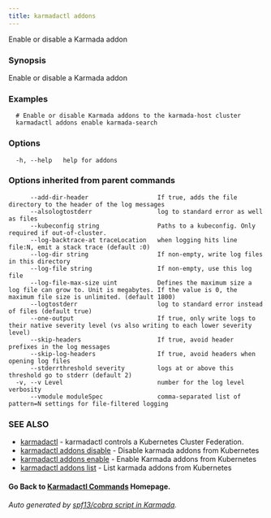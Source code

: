 ```yaml
---
title: karmadactl addons
---
```


Enable or disable a Karmada addon

### Synopsis

Enable or disable a Karmada addon

### Examples

```
  # Enable or disable Karmada addons to the karmada-host cluster
  karmadactl addons enable karmada-search
```

### Options

```
  -h, --help   help for addons
```

### Options inherited from parent commands

```
      --add-dir-header                   If true, adds the file directory to the header of the log messages
      --alsologtostderr                  log to standard error as well as files
      --kubeconfig string                Paths to a kubeconfig. Only required if out-of-cluster.
      --log-backtrace-at traceLocation   when logging hits line file:N, emit a stack trace (default :0)
      --log-dir string                   If non-empty, write log files in this directory
      --log-file string                  If non-empty, use this log file
      --log-file-max-size uint           Defines the maximum size a log file can grow to. Unit is megabytes. If the value is 0, the maximum file size is unlimited. (default 1800)
      --logtostderr                      log to standard error instead of files (default true)
      --one-output                       If true, only write logs to their native severity level (vs also writing to each lower severity level)
      --skip-headers                     If true, avoid header prefixes in the log messages
      --skip-log-headers                 If true, avoid headers when opening log files
      --stderrthreshold severity         logs at or above this threshold go to stderr (default 2)
  -v, --v Level                          number for the log level verbosity
      --vmodule moduleSpec               comma-separated list of pattern=N settings for file-filtered logging
```

### SEE ALSO

* [karmadactl](karmadactl.md)	 - karmadactl controls a Kubernetes Cluster Federation.
* [karmadactl addons disable](karmadactl_addons_disable.md)	 - Disable karmada addons from Kubernetes
* [karmadactl addons enable](karmadactl_addons_enable.md)	 - Enable Karmada addons from Kubernetes
* [karmadactl addons list](karmadactl_addons_list.md)	 - List karmada addons from Kubernetes

#### Go Back to [Karmadactl Commands](karmadactl_commands) Homepage.


###### Auto generated by [spf13/cobra script in Karmada](https://github.com/karmada-io/karmada/tree/master/hack/tools/genkarmadactldocs).